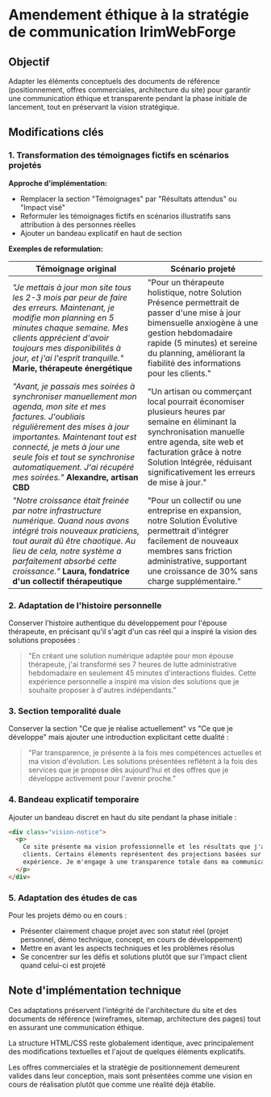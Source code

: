 # Amendement éthique à la stratégie de communication IrimWebForge

## Objectif

Adapter les éléments conceptuels des documents de référence (positionnement, offres commerciales, architecture du site) pour garantir une communication éthique et transparente pendant la phase initiale de lancement, tout en préservant la vision stratégique.

## Modifications clés

### 1. Transformation des témoignages fictifs en scénarios projetés

**Approche d'implémentation:**

- Remplacer la section "Témoignages" par "Résultats attendus" ou "Impact visé"
- Reformuler les témoignages fictifs en scénarios illustratifs sans attribution à des personnes réelles
- Ajouter un bandeau explicatif en haut de section

**Exemples de reformulation:**

| Témoignage original                                                                                                                                                                                                                                                                                                  | Scénario projeté                                                                                                                                                                                                                                          |
| -------------------------------------------------------------------------------------------------------------------------------------------------------------------------------------------------------------------------------------------------------------------------------------------------------------------- | --------------------------------------------------------------------------------------------------------------------------------------------------------------------------------------------------------------------------------------------------------- |
| _"Je mettais à jour mon site tous les 2-3 mois par peur de faire des erreurs. Maintenant, je modifie mon planning en 5 minutes chaque semaine. Mes clients apprécient d'avoir toujours mes disponibilités à jour, et j'ai l'esprit tranquille."_ **Marie, thérapeute énergétique**                                   | "Pour un thérapeute holistique, notre Solution Présence permettrait de passer d'une mise à jour bimensuelle anxiogène à une gestion hebdomadaire rapide (5 minutes) et sereine du planning, améliorant la fiabilité des informations pour les clients."   |
| _"Avant, je passais mes soirées à synchroniser manuellement mon agenda, mon site et mes factures. J'oubliais régulièrement des mises à jour importantes. Maintenant tout est connecté, je mets à jour une seule fois et tout se synchronise automatiquement. J'ai récupéré mes soirées."_ **Alexandre, artisan CBD** | "Un artisan ou commerçant local pourrait économiser plusieurs heures par semaine en éliminant la synchronisation manuelle entre agenda, site web et facturation grâce à notre Solution Intégrée, réduisant significativement les erreurs de mise à jour." |
| _"Notre croissance était freinée par notre infrastructure numérique. Quand nous avons intégré trois nouveaux praticiens, tout aurait dû être chaotique. Au lieu de cela, notre système a parfaitement absorbé cette croissance."_ **Laura, fondatrice d'un collectif thérapeutique**                                 | "Pour un collectif ou une entreprise en expansion, notre Solution Évolutive permettrait d'intégrer facilement de nouveaux membres sans friction administrative, supportant une croissance de 30% sans charge supplémentaire."                             |

### 2. Adaptation de l'histoire personnelle

Conserver l'histoire authentique du développement pour l'épouse thérapeute, en précisant qu'il s'agit d'un cas réel qui a inspiré la vision des solutions proposées :

> "En créant une solution numérique adaptée pour mon épouse thérapeute, j'ai transformé ses 7 heures de lutte administrative hebdomadaire en seulement 45 minutes d'interactions fluides. Cette expérience personnelle a inspiré ma vision des solutions que je souhaite proposer à d'autres indépendants."

### 3. Section temporalité duale

Conserver la section "Ce que je réalise actuellement" vs "Ce que je développe" mais ajouter une introduction explicitant cette dualité :

> "Par transparence, je présente à la fois mes compétences actuelles et ma vision d'évolution. Les solutions présentées reflètent à la fois des services que je propose dès aujourd'hui et des offres que je développe activement pour l'avenir proche."

### 4. Bandeau explicatif temporaire

Ajouter un bandeau discret en haut du site pendant la phase initiale :

```html
<div class="vision-notice">
  <p>
    Ce site présente ma vision professionnelle et les résultats que j'aspire à créer pour mes
    clients. Certains éléments représentent des projections basées sur mon expertise et mon
    expérience. Je m'engage à une transparence totale dans ma communication.
  </p>
</div>
```

### 5. Adaptation des études de cas

Pour les projets démo ou en cours :

- Présenter clairement chaque projet avec son statut réel (projet personnel, démo technique, concept, en cours de développement)
- Mettre en avant les aspects techniques et les problèmes résolus
- Se concentrer sur les défis et solutions plutôt que sur l'impact client quand celui-ci est projeté

## Note d'implémentation technique

Ces adaptations préservent l'intégrité de l'architecture du site et des documents de référence (wireframes, sitemap, architecture des pages) tout en assurant une communication éthique.

La structure HTML/CSS reste globalement identique, avec principalement des modifications textuelles et l'ajout de quelques éléments explicatifs.

Les offres commerciales et la stratégie de positionnement demeurent valides dans leur conception, mais sont présentées comme une vision en cours de réalisation plutôt que comme une réalité déjà établie.
